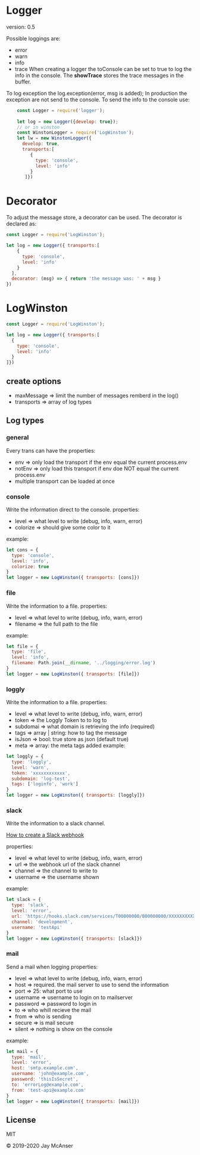 # Logger

version: 0.5

Possible loggings are:
- error
- warn
- info 
- trace
When creating a logger the toConsole can be set to true to log the info in the console.
The **showTrace** stores the trace messages in the buffer.


To log exception the log.exception(error, msg is added);
In production the exception are not send to the console. To send the info to the console use:
```javascript
    const Logger = require('logger');
    
    let log = new Logger({develop: true});
    // or in winston
    const WinstonLogger = require('LogWinston');   
    let lw = new WinstonLogger({
      develop: true, 
      transports:[
         {
           type: 'console',
           level: 'info'  
         } 
       ]})
```

# Decorator
To adjust the message store, a decorator can be used. The decorator is declared as:
```javascript
const Logger = require('LogWinston');

let log = new Logger({ transports:[
    {
      type: 'console',
      level: 'info'  
    }
  ],
  decorator: (msg) => { return 'the message was: ' + msg } 
})
```


# LogWinston

```javascript
const Logger = require('LogWinston');

let log = new Logger({ transports:[
  {
    type: 'console',
    level: 'info'  
  } 
]})

```



##  create options
- maxMessage => limit the number of messages remberd in the log()
- transports => array of log types

## Log types

### general
Every trans can have the properties:
- env => only load the transport if the env equal the current process.env
- notEnv => only load this transport if env doe NOT equal the current process.env
- multiple transport can be loaded at once


### console
Write the information direct to the console.
properties:
- level => what level to write (debug, info, warn, error)
- colorize => should give some color to it

example:
```javascript
let cons = {
  type: 'console',
  level: 'info',
  colorize: true
}
let logger = new LogWinston({ transports: [cons]})
```

### file
Write the information to a file.
properties:
- level => what level to write (debug, info, warn, error)
- filename => the full path to the file

example:
```javascript
let file = {
  type: 'file',
  level: 'info',
  filename: Path.join(__dirname, '../logging/error.log')
}
let logger = new LogWinston({ transports: [file]})
```

### loggly
Write the information to a file.
properties:
- level => what level to write (debug, info, warn, error)
- token => the Loggly Token to to log to
- subdomai => what domain is retrieving the info (required)
- tags => array | string: how to tag the message
- isJson => bool: true store as json (default true)
- meta => array: the meta tags added
example:
```javascript
let loggly = {
  type: 'loggly',
  level: 'warn',
  token: 'xxxxxxxxxxxx',
  subdomain: 'log-test',
  tags: ['loginfo', 'work']
}
let logger = new LogWinston({ transports: [loggly]})
```

### slack
Write the information to a slack channel.

[How to create a Slack webhook](https://api.slack.com/messaging/webhooks)

properties:
- level => what level to write (debug, info, warn, error)
- url => the webhook url of the slack channel
- channel => the channel to write to
- username => the username shown

example:
```javascript
let slack = {
  type: 'slack',
  level: 'error',
  url: 'https://hooks.slack.com/services/T00000000/B00000000/XXXXXXXXXXXXXXXXXXXXXXXX',
  channel: 'development',
  username: 'testApi'
}
let logger = new LogWinston({ transports: [slack]})
```


### mail
Send a mail when logging
properties:
- level => what level to write (debug, info, warn, error)
- host => required. the mail server to use to send the information
- port => 25: what port to use
- username => username to login on to mailserver
- password => password to login in
- to => who whill recieve the mail
- from => who is sending
- secure => is mail secure
- silent => nothing is show on the console

example:
```javascript
let mail = {
  type: 'mail',
  level: 'error',
  host: 'smtp.example.com',
  username: 'john@example.com',
  password: 'thisIsSecret',
  to: 'errorLog@example.com',
  from: 'test-api@example.com'
}
let logger = new LogWinston({ transports: [mail]})
```

## License
MIT

&copy; 2019-2020 Jay McAnser
